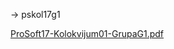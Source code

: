 -> pskol17g1

[ProSoft17-Kolokvijum01-GrupaG1.pdf](https://github.com/somixyz/pskol17g1/files/2654049/ProSoft17-Kolokvijum01-GrupaG1.pdf)

